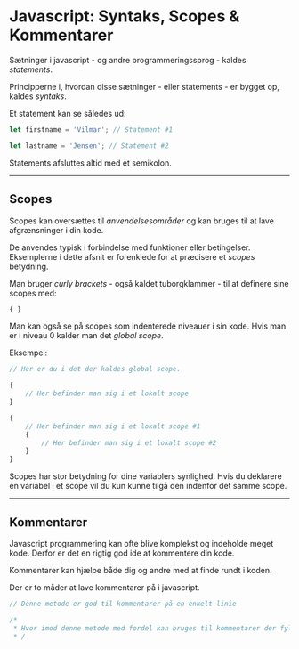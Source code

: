 # Javascript: Syntaks, Scopes & Kommentarer

Sætninger i javascript - og andre programmeringssprog - kaldes *statements*.

Principperne i, hvordan disse sætninger - eller statements - er bygget op, kaldes *syntaks*.

Et statement kan se således ud:

```js
let firstname = 'Vilmar'; // Statement #1

let lastname = 'Jensen'; // Statement #2
```
Statements afsluttes altid med et semikolon.
___
## Scopes
Scopes kan oversættes til *anvendelsesområder* og kan bruges til at lave afgrænsninger i din kode. 

De anvendes typisk i forbindelse med funktioner eller betingelser. Eksemplerne i dette afsnit er forenklede for at præcisere et *scopes* betydning.

Man bruger *curly brackets* - også kaldet tuborgklammer - til at definere sine scopes med:

```js
{ }
```

Man kan også se på scopes som indenterede niveauer i sin kode. Hvis man er i niveau 0 kalder man det *global scope*.

Eksempel:
```js
// Her er du i det der kaldes global scope. 

{
    // Her befinder man sig i et lokalt scope
}

{
    // Her befinder man sig i et lokalt scope #1
    {
        // Her befinder man sig i et lokalt scope #2
    }
}
```

Scopes har stor betydning for dine variablers synlighed. Hvis du deklarere en variabel i et scope vil du kun kunne tilgå den indenfor det samme scope.
___
## Kommentarer
Javascript programmering kan ofte blive komplekst og indeholde meget kode. Derfor er det en rigtig god ide at kommentere din kode. 

Kommentarer kan hjælpe både dig og andre med at finde rundt i koden. 

Der er to måder at lave kommentarer på i javascript.

```js
// Denne metode er god til kommentarer på en enkelt linie 

/*
 * Hvor imod denne metode med fordel kan bruges til kommentarer der fylder flere linjer
 * /
```



